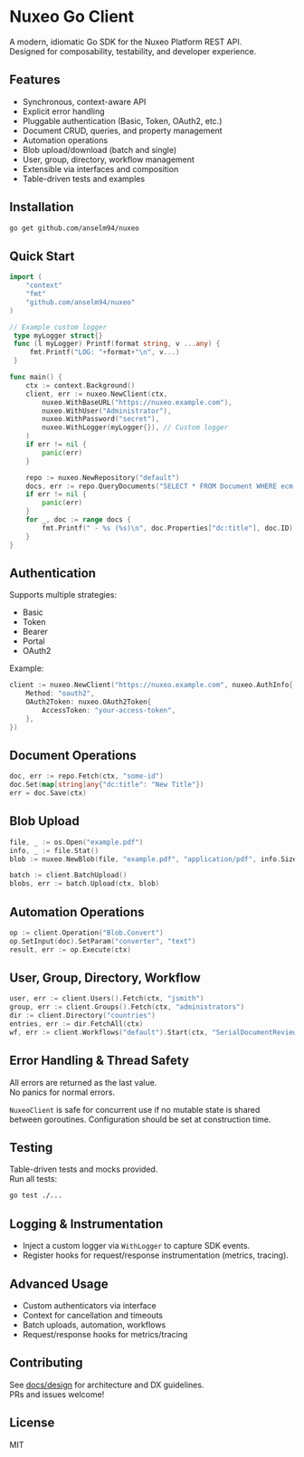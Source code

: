 # Nuxeo Go Client

A modern, idiomatic Go SDK for the Nuxeo Platform REST API.  
Designed for composability, testability, and developer experience.

## Features

- Synchronous, context-aware API
- Explicit error handling
- Pluggable authentication (Basic, Token, OAuth2, etc.)
- Document CRUD, queries, and property management
- Automation operations
- Blob upload/download (batch and single)
- User, group, directory, workflow management
- Extensible via interfaces and composition
- Table-driven tests and examples

## Installation

```bash
go get github.com/anselm94/nuxeo
```

## Quick Start

```go
import (
    "context"
    "fmt"
    "github.com/anselm94/nuxeo"
)

// Example custom logger
 type myLogger struct{}
 func (l myLogger) Printf(format string, v ...any) {
     fmt.Printf("LOG: "+format+"\n", v...)
 }

func main() {
    ctx := context.Background()
    client, err := nuxeo.NewClient(ctx,
        nuxeo.WithBaseURL("https://nuxeo.example.com"),
        nuxeo.WithUser("Administrator"),
        nuxeo.WithPassword("secret"),
        nuxeo.WithLogger(myLogger{}), // Custom logger
    )
    if err != nil {
        panic(err)
    }

    repo := nuxeo.NewRepository("default")
    docs, err := repo.QueryDocuments("SELECT * FROM Document WHERE ecm:parentId IS NULL")
    if err != nil {
        panic(err)
    }
    for _, doc := range docs {
        fmt.Printf(" - %s (%s)\n", doc.Properties["dc:title"], doc.ID)
    }
}
```

## Authentication

Supports multiple strategies:
- Basic
- Token
- Bearer
- Portal
- OAuth2

Example:

```go
client := nuxeo.NewClient("https://nuxeo.example.com", nuxeo.AuthInfo{
    Method: "oauth2",
    OAuth2Token: nuxeo.OAuth2Token{
        AccessToken: "your-access-token",
    },
})
```

## Document Operations

```go
doc, err := repo.Fetch(ctx, "some-id")
doc.Set(map[string]any{"dc:title": "New Title"})
err = doc.Save(ctx)
```

## Blob Upload

```go
file, _ := os.Open("example.pdf")
info, _ := file.Stat()
blob := nuxeo.NewBlob(file, "example.pdf", "application/pdf", info.Size())

batch := client.BatchUpload()
blobs, err := batch.Upload(ctx, blob)
```

## Automation Operations

```go
op := client.Operation("Blob.Convert")
op.SetInput(doc).SetParam("converter", "text")
result, err := op.Execute(ctx)
```

## User, Group, Directory, Workflow

```go
user, err := client.Users().Fetch(ctx, "jsmith")
group, err := client.Groups().Fetch(ctx, "administrators")
dir := client.Directory("countries")
entries, err := dir.FetchAll(ctx)
wf, err := client.Workflows("default").Start(ctx, "SerialDocumentReview", nil)
```

## Error Handling & Thread Safety

All errors are returned as the last value.  
No panics for normal errors.

`NuxeoClient` is safe for concurrent use if no mutable state is shared between goroutines. Configuration should be set at construction time.

## Testing

Table-driven tests and mocks provided.  
Run all tests:

```bash
go test ./...
```

## Logging & Instrumentation

- Inject a custom logger via `WithLogger` to capture SDK events.
- Register hooks for request/response instrumentation (metrics, tracing).

## Advanced Usage

- Custom authenticators via interface
- Context for cancellation and timeouts
- Batch uploads, automation, workflows
- Request/response hooks for metrics/tracing

## Contributing

See [docs/design](docs/design/) for architecture and DX guidelines.  
PRs and issues welcome!

## License

MIT
